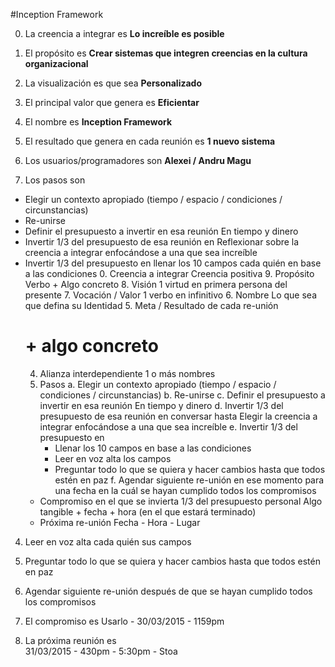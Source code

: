 #Inception Framework

0. La creencia a integrar es **Lo increíble es posible**

9. El propósito es **Crear sistemas que integren creencias en la cultura organizacional**
  
8. La visualización es que sea **Personalizado**
  
7. El principal valor que genera es **Eficientar**

6. El nombre es **Inception Framework**
  
5. El resultado que genera en cada reunión es **1 nuevo sistema**
  
4. Los usuarios/programadores son **Alexei / Andru Magu**
  
3. Los pasos son	
  - Elegir un contexto apropiado (tiempo / espacio / condiciones / circunstancias)
  - Re-unirse
  - Definir el presupuesto a invertir en esa reunión
    En tiempo y dinero
  - Invertir 1/3 del presupuesto de esa reunión en
    Reflexionar sobre la creencia a integrar enfocándose a una que sea increíble
  - Invertir 1/3 del presupuesto en llenar los 10 campos cada quién en base a las condiciones 
    0. Creencia a integrar
      Creencia positiva
    9. Propósito
      Verbo + Algo concreto
    8. Visión
      1 virtud en primera persona del presente
    7. Vocación / Valor
      1 verbo en infinitivo
    6. Nombre
      Lo que sea que defina su Identidad
    5. Meta / Resultado de cada re-unión
      # + algo concreto
    4. Alianza interdependiente
      1 o más nombres
    3. Pasos
      a. Elegir un contexto apropiado (tiempo / espacio / condiciones / circunstancias)
      b. Re-unirse
      c. Definir el presupuesto a invertir en esa reunión
        En tiempo y dinero
      d. Invertir 1/3 del presupuesto de esa reunión en conversar hasta
        Elegir la creencia a integrar enfocándose a una que sea increíble
      e. Invertir 1/3 del presupuesto en 
        - Llenar los 10 campos en base a las condiciones
        - Leer en voz alta los campos
        - Preguntar todo lo que se quiera y hacer cambios hasta que todos estén en paz
      f. Agendar siguiente re-unión en ese momento para una fecha en la cuál se hayan cumplido todos los compromisos
    - Compromiso en el que se invierta 1/3 del presupuesto personal
      Algo tangible + fecha + hora (en el que estará terminado)
    - Próxima re-unión
      Fecha - Hora - Lugar

  4. Leer en voz alta cada quién sus campos
  
  5. Preguntar todo lo que se quiera y hacer cambios hasta que todos estén en paz
  
  6. Agendar siguiente re-unión después de que se hayan cumplido todos los compromisos

2. El compromiso es
  Usarlo - 30/03/2015 - 1159pm

1. La próxima reunión es	
  31/03/2015 - 430pm - 5:30pm - Stoa
